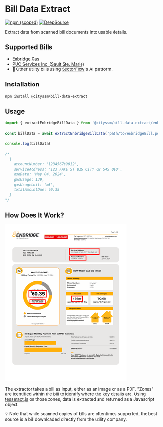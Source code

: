 # Bill Data Extract

[![npm (scoped)](https://img.shields.io/npm/v/%40cityssm/bill-data-extract)](https://www.npmjs.com/package/@cityssm/bill-data-extract)
[![DeepSource](https://app.deepsource.com/gh/cityssm/bill-data-extract.svg/?label=active+issues&show_trend=true&token=yOE-jaj4mEuAieY_Jemi9vEq)](https://app.deepsource.com/gh/cityssm/bill-data-extract/)

Extract data from scanned bill documents into usable details.

## Supported Bills

- [Enbridge Gas](https://www.enbridgegas.com/)
- [PUC Services Inc. (Sault Ste. Marie)](https://ssmpuc.com/)
- 🚧 Other utility bills using [SectorFlow](https://sectorflow.ai/)'s AI platform.

## Installation

```sh
npm install @cityssm/bill-data-extract
```

## Usage

```javascript
import { extractEnbridgeBillData } from '@cityssm/bill-data-extract/enbridge.js'

const billData = await extractEnbridgeBillData('path/to/enbridgeBill.pdf')

console.log(billData)

/*
  {
    accountNumber: '123456789012',
    serviceAddress: '123 FAKE ST BIG CITY ON G4S 0I0',
    dueDate: 'May 04, 2024',
    gasUsage: 139,
    gasUsageUnit: 'm3',
    totalAmountDue: 60.35
  } 
*/
```

## How Does It Work?

![Enbridge Bill Sample](docs/enbridgeSample.png)

The extractor takes a bill as input, either as an image or as a PDF.
"Zones" are identified within the bill to identify where the key details are.
Using [tesseract.js](http://tesseract.projectnaptha.com/) on those zones,
data is extracted and returned as a Javascript object.

💡 Note that while scanned copies of bills are oftentimes supported,
the best source is a bill downloaded directly from the utility company.
